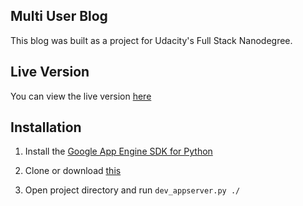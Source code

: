 ## Multi User Blog

This blog was built as a project for Udacity's Full Stack Nanodegree.

## Live Version

You can view the live version [here](https://hjc-blog.appspot.com/blog)


## Installation

1. Install the [Google App Engine SDK for Python](https://cloud.google.com/appengine/downloads)

2. Clone or download [this](https://github.com/haydenjoncolson/blog)

3. Open project directory and run `dev_appserver.py ./`
